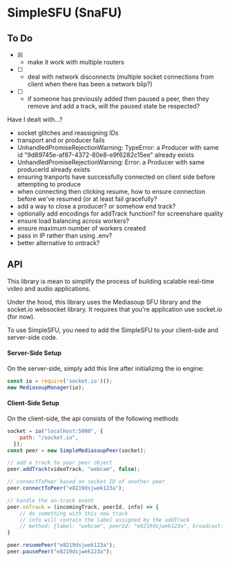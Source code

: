# SimpleSFU (SnaFU)

## To Do

- [X] - make it work with multiple routers
- [ ] - deal with network disconnects (multiple socket connections from client when there has been a network blip?)
- [ ] - if someone has previously added then paused a peer, then they remove and add a track, will the paused state be respected?

Have I dealt with...?
* socket glitches and reassigning IDs
* transport and or producer fails
* UnhandledPromiseRejectionWarning: TypeError: a Producer with same id "9d89745e-af87-4372-80e8-e9f6282c15ee" already exists
* UnhandledPromiseRejectionWarning: Error: a Producer with same producerId already exists
* ensuring tranports have successfully connected on client side before attempting to produce
* when connecting then clicking resume, how to ensure connection before we've resumed (or at least fail gracefully?
* add a way to close a producer?  or somehow end track?
* optionally add encodings for addTrack function? for screenshare quality
* ensure load balancing across workers? 
* ensure maximum number of workers created
* pass in IP rather than using .env?
* better alternative to ontrack?


## API

This library is mean to simplify the process of building scalable real-time video and audio applications. 

Under the hood, this library uses the Mediasoup SFU library and the socket.io websocket library.  It requires that you're application use socket.io (for now).

To use SimpleSFU, you need to add the SimpleSFU to your client-side and server-side code.  

#### Server-Side Setup
On the server-side, simply add this line after initializing the io engine:
```js
const io = require('socket.io')();
new MediasoupManager(io);
```



#### Client-Side Setup
On the client-side, the api consists of the following methods

```js
socket = io("localhost:5000", {
    path: "/socket.io",
  });
const peer = new SimpleMediasoupPeer(socket);

// add a track to your peer object
peer.addTrack(videoTrack, "webcam", false);

// connectToPeer based on socket ID of another peer
peer.connectToPeer("e8219dsjwek123a");

// handle the on-track event
peer.onTrack = (incomingTrack, peerId, info) => {
    // do something with this new track
    // info will contain the label assigned by the addTrack 
    // method: {label: "webcam", peerId: "e8219dsjwek123a", broadcast: false}
}

peer.resumePeer("e8219dsjwek123a");
peer.pausePeer("e8219dsjwek123a");

```